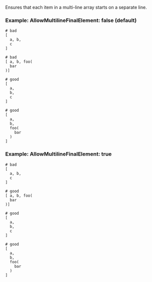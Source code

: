 Ensures that each item in a multi-line array
starts on a separate line.

### Example: AllowMultilineFinalElement: false (default)

    # bad
    [
      a, b,
      c
    ]

    # bad
    [ a, b, foo(
      bar
    )]

    # good
    [
      a,
      b,
      c
    ]

    # good
    [
      a,
      b,
      foo(
        bar
      )
    ]

### Example: AllowMultilineFinalElement: true

    # bad
    [
      a, b,
      c
    ]

    # good
    [ a, b, foo(
      bar
    )]

    # good
    [
      a,
      b,
      c
    ]

    # good
    [
      a,
      b,
      foo(
        bar
      )
    ]